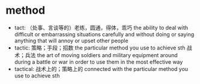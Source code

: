 # method

- tact: （处事、言谈等的）老练，圆通，得体，乖巧 the ability to deal with difficult or embarrassing situations carefully and without doing or saying anything that will annoy or upset other people
- tactic: 策略；手段；招数 the particular method you use to achieve sth 战术；兵法 the art of moving soldiers and military equipment around during a battle or war in order to use them in the most effective way
- tactical: 战术上的；策略上的 connected with the particular method you use to achieve sth
